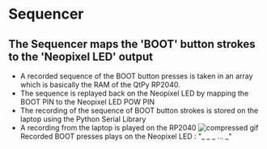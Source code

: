 # Sequencer
## The Sequencer maps the 'BOOT' button strokes to the 'Neopixel LED' output
- A recorded sequence of the BOOT button presses is taken in an array which is basically the RAM of the QtPy RP2040.
- The sequence is replayed back on the Neopixel LED by mapping the BOOT PIN to the Neopixel LED POW PIN
- The recording of the sequence of BOOT button strokes is stored on the laptop using the Python Serial Library
- A recording from the laptop is played on the RP2040 
![compressed gif](https://user-images.githubusercontent.com/69215958/200077515-dc9b0d98-f1da-459b-b036-91188d4ab720.gif)
  Recorded BOOT presses plays on the Neopixel LED : "_ _ _ ... _"
